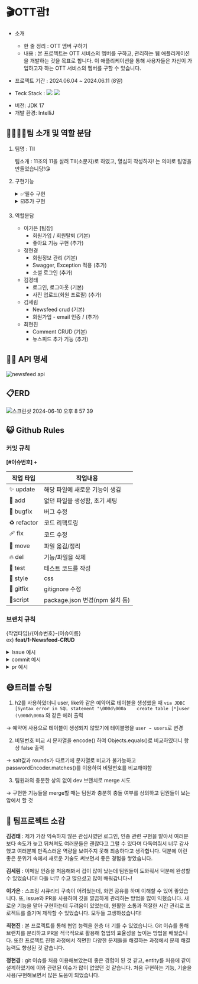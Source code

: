 # 🎬**OTT괌**❗️
- 소개
    - 한 줄 정리 : OTT 멤버 구하기
    - 내용 :  본 프로젝트는 OTT 서비스의 멤버를 구하고, 관리하는 웹 애플리케이션을 개발하는 것을 목표로 합니다. 이 애플리케이션을 통해 사용자들은 자신이 가입하고자 하는 OTT 서비스의 멤버를 구할 수 있습니다.

- 프로젝트 기간 : 2024.06.04 ~ 2024.06.11 (8일)
- Teck Stack :  <img src="https://img.shields.io/badge/Java-007396?style=flat-square&logo=Java&logoColor=white"> <img src="https://img.shields.io/badge/Spring-6DB33F?style=flat-square&logo=Spring&logoColor=white"/>
* 버전: JDK 17
* 개발 환경: IntelliJ

## 👨‍👩‍👧‍👦팀 소개 및 역할 분담

1. 팀명 : TIl
    
    팀소개 : 11조의 11을 살려 TIl(소문자)로 하였고, 열심히 작성하자! 는 의미로 팀명을 만들었습니당!😘
    
2. 구현기능
   <details>
     <summary>✅필수 구현</summary> 
        - 사용자 인증 기능: 회원가입, 회원탈퇴, 로그인, 로그아웃<br>
        - 프로필 관리 기능: 프로필 조회, 프로필 수정<br>
        - 뉴스피드 게시물 CRUD 기능
     </details>
     
     <details>
    <summary>☑️추가 구현</summary>
        - 뉴스피드 추가구현: 페이지네이션, 정렬, 기간별 검색<br>
        - 댓글 CRUD<br>
        - 이메일 인증<br>
        - 게시글, 댓글 좋아요 기능<br>
        - swagger 적용<br>
        - 소셜 로그인<br>
        - 사진 업로드
    </details>
3. 역할분담
    - 이가은 [팀장]
        - 회원가입 / 회원탈퇴 (기본)
        - 좋아요 기능 구현 (추가)
    - 정현경
        - 회원정보 관리 (기본)
        - Swagger, Exception 적용 (추가)
        - 소셜 로그인  (추가)
    - 김경태
        - 로그인, 로그아웃 (기본)
        - 사진 업로드(회원 프로필) (추가)
    - 김세림
        - Newsfeed crud (기본)
        - 회원가입 - email 인증 / (추가)
    - 최현진
        - Comment CRUD (기본)
        - 뉴스피드 추가 기능 (추가)
## ✍🏻 API 명세
![newsfeed api](https://github.com/kyungtae42/newsfeed/assets/50200959/0350344b-ef60-47f0-8425-6cc396da4fba)

## 📋ERD
![스크린샷 2024-06-10 오후 8 57 39](https://github.com/kyungtae42/newsfeed/assets/50200959/ba8f0b4a-0e7a-43e3-ad9a-f29e347e100e)

## 😺 Github Rules
### 커밋 규칙

**[#이슈번호] +**

| 작업 타입 | 작업내용 |
| --- | --- |
| ✨ update   | 해당 파일에 새로운 기능이 생김 |
| 🎉 add | 없던 파일을 생성함, 초기 세팅 |
| 🐛 bugfix | 버그 수정 |
| ♻️ refactor | 코드 리팩토링 |
| 🩹 fix | 코드 수정 |
| 🚚 move | 파일 옮김/정리 |
| 🔥 del | 기능/파일을 삭제 |
| 🍻 test | 테스트 코드를 작성 |
| 💄 style | css |
| 🙈 gitfix | gitignore 수정 |
| 🔨script | package.json 변경(npm 설치 등) |

### 브랜치 규칙
{작업타입}/{이슈번호}-{이슈이름}<br>
ex) **feat/1-Newsfeed-CRUD**

<details>
  <summary>Issue 예시</summary>

  ![Untitled](https://github.com/kyungtae42/newsfeed/assets/50200959/718d9d89-8bbd-4691-8e20-d1f31bc0293a)

  ![image](https://github.com/kyungtae42/newsfeed/assets/50200959/b7ad75e1-cbb2-462d-bfec-92837f6a77c0)

</details>

<details>
  <summary>commit 예시</summary>
  
![Untitled (1)](https://github.com/kyungtae42/newsfeed/assets/50200959/9b10ce42-e247-4ac0-ad1d-9ee00cf9b961)
</details>
<details>
<summary>pr 예시</summary>
  ![image](https://github.com/kyungtae42/newsfeed/assets/50200959/a696d775-5535-45ed-acee-b8348e6fd177)
</details>

## 😅트러블 슈팅
1. h2를 사용하였더니 user, like와 같은 예약어로 테이블을 생성했을 때 `via JDBC [Syntax error in SQL statement "\000d\000a    create table [*]user (\000d\000a` 와 같은 에러 출력

→ 예약어 사용으로 테이블이 생성되지 않았기에 테이블명을 `user → users`로 변경

2. 비밀번호 비교 시 문자열을 encode() 하여 Objects.equals()로 비교하였더니 항상 false 출력

→ salt값과 rounds가 다르기에 문자열로 비교가 불가능하고 passwordEncoder.matches()를 이용하여 비밀번호를 비교해야함

3. 팀원과의 충분한 상의 없이 dev 브랜치로 merge 시도

→ 구현한 기능들을 merge할 때는 팀원과 충분히 충돌 여부를 상의하고 팀원들이 보는 앞에서 할 것

## 🤗 팀프로젝트 소감
**김경태** : 제가 가장 익숙하지 않은 관심사였던 로그인, 인증 관련 구현을 맡아서 여러분보다 속도가 늦고 뒤쳐져도 여러분들은 괜찮다고 그럴 수 있다며 다독여줘서 너무 감사했고 여러분께 만족스러운 역량을 보여주지 못해 죄송하다고 생각합니다. 덕분에 이런 좋은 분위기 속에서 새로운 기술도 써보면서 좋은 경험을 쌓았습니다.

**김세림** : 이메일 인증을 처음해봐서 겁이 많이 났는데 팀원들이 도와줘서 덕분에 완성할 수 있었습니다! 다들 너무 수고 많으셨고 많이 배워갑니다~!

**이가은** : 스프링 시큐리티 구축이 어려웠는데, 화면 공유를 하며 이해할 수 있어 좋았습니다. 또, issue와 PR을 사용하여 깃을 깔끔하게 관리하는 방법을 많이 익혔습니다. 새로운 기능을 맡아 구현하는데 두려움이 있었는데, 원활한 소통과 적절한 시간 관리로 프로젝트를 즐기며 제작할 수 있었습니다. 모두들 고생하셨습니다!

**최현진** : 본 프로젝트를 통해 협업 능력을 한층 더 기를 수 있었습니다. Git 이슈를 통해 브랜치를 분리하고 PR을 적극적으로 활용해 협업의 효율성을 높이는 방법을 배웠습니다. 또한 프로젝트 진행 과정에서 직면한 다양한 문제들을 해결하는 과정에서 문제 해결 능력도 향상된 것 같습니다.

**정현경** : git 이슈를 처음 이용해보았는데 좋은 경험이 된 것 같고, entity를 처음에 같이 설계하였기에 이와 관련된 이슈가 많이 없었던 것 같습니다. 처음 구현하는 기능, 기술을 사용/구현해보면서 많은 도움이 되었습니다.

